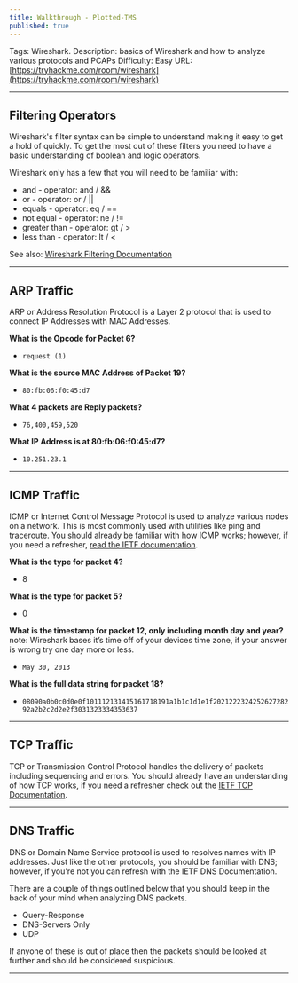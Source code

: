 ```yaml
---
title: Walkthrough - Plotted-TMS
published: true
---
```


Tags: Wireshark.
Description: basics of Wireshark and how to analyze various protocols and PCAPs
Difficulty: Easy
URL: [https://tryhackme.com/room/wireshark](https://tryhackme.com/room/wireshark)

* * *

## Filtering Operators

Wireshark's filter syntax can be simple to understand making it easy to get a hold of quickly. To get the most out of these filters you need to have a basic understanding of boolean and logic operators.

Wireshark only has a few that you will need to be familiar with:

   - and - operator: and / &&
   - or - operator: or / ||
   - equals - operator: eq / ==
   - not equal - operator: ne / !=
   - greater than - operator: gt /  >
   - less than - operator: lt / <

See also: [Wireshark Filtering Documentation](https://www.wireshark.org/docs/wsug_html_chunked/ChWorkBuildDisplayFilterSection.html)

* * * 

## ARP Traffic

ARP or Address Resolution Protocol is a Layer 2 protocol that is used to connect IP Addresses with MAC Addresses. 

**What is the Opcode for Packet 6?**

- `request (1)`

**What is the source MAC Address of Packet 19?**

- `80:fb:06:f0:45:d7`

**What 4 packets are Reply packets?**

- `76,400,459,520`

**What IP Address is at 80:fb:06:f0:45:d7?**

- `10.251.23.1`

* * * 

## ICMP Traffic 

ICMP or Internet Control Message Protocol is used to analyze various nodes on a network. This is most commonly used with utilities like ping and traceroute. You should already be familiar with how ICMP works; however, if you need a refresher, [read the IETF documentation](https://tools.ietf.org/html/rfc792).

**What is the type for packet 4?**

- 8

**What is the type for packet 5?**

- 0

**What is the timestamp for packet 12, only including month day and year?**
note: Wireshark bases it’s time off of your devices time zone, if your answer is wrong try one day more or less. 

- `May 30, 2013`

**What is the full data string for packet 18?**

- `08090a0b0c0d0e0f101112131415161718191a1b1c1d1e1f202122232425262728292a2b2c2d2e2f3031323334353637`

* * * 

## TCP Traffic

TCP or Transmission Control Protocol handles the delivery of packets including sequencing and errors. You should already have an understanding of how TCP works, if you need a refresher check out the [IETF TCP Documentation](https://tools.ietf.org/html/rfc793).

* * * 

## DNS Traffic

DNS or Domain Name Service protocol is used to resolves names with IP addresses. Just like the other protocols, you should be familiar with DNS; however, if you're not you can refresh with the IETF DNS Documentation. 

There are a couple of things outlined below that you should keep in the back of your mind when analyzing DNS packets.

  -  Query-Response
  -  DNS-Servers Only
  -  UDP

If anyone of these is out of place then the packets should be looked at further and should be considered suspicious.

* * * 